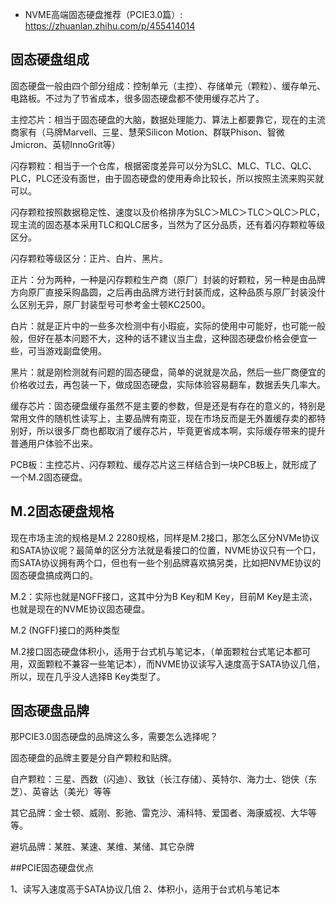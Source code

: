 


- NVME高端固态硬盘推荐（PCIE3.0篇）: https://zhuanlan.zhihu.com/p/455414014

## 固态硬盘组成

固态硬盘一般由四个部分组成：控制单元（主控）、存储单元（颗粒）、缓存单元、电路板。不过为了节省成本，很多固态硬盘都不使用缓存芯片了。



主控芯片：相当于固态硬盘的大脑，数据处理能力、算法上都要靠它，现在的主流商家有（马牌Marvell、三星、慧荣Silicon Motion、群联Phison、智微Jmicron、英韧InnoGrit等）



闪存颗粒：相当于一个仓库，根据密度差异可以分为SLC、MLC、TLC、QLC、PLC，PLC还没有面世，由于固态硬盘的使用寿命比较长，所以按照主流来购买就可以。


闪存颗粒按照数据稳定性、速度以及价格排序为SLC＞MLC＞TLC＞QLC＞PLC，现主流的固态基本采用TLC和QLC居多，当然为了区分品质，还有着闪存颗粒等级区分。



闪存颗粒等级区分：正片、白片、黑片。

正片：分为两种，一种是闪存颗粒生产商（原厂）封装的好颗粒，另一种是由品牌方向原厂直接采购晶圆，之后再由品牌方进行封装而成，这种品质与原厂封装没什么区别无异，原厂封装型号可参考金士顿KC2500。

白片：就是正片中的一些多次检测中有小瑕疵，实际的使用中可能好，也可能一般般，但好在基本问题不大，这种的话不建议当主盘，这种固态硬盘价格会便宜一些，可当游戏副盘使用。

黑片：就是刚检测就有问题的固态硬盘，简单的说就是次品，然后一些厂商便宜的价格收过去，再包装一下，做成固态硬盘，实际体验容易翻车，数据丢失几率大。



缓存芯片：固态硬盘缓存虽然不是主要的参数，但是还是有存在的意义的，特别是常用文件的随机性读写上，主要品牌有南亚，现在市场反而是无外置缓存卖的都特别好，所以很多厂商也都取消了缓存芯片，毕竟更省成本啊，实际缓存带来的提升普通用户体验不出来。


PCB板：主控芯片、闪存颗粒、缓存芯片这三样结合到一块PCB板上，就形成了一个M.2固态硬盘。



## M.2固态硬盘规格

现在市场主流的规格是M.2 2280规格，同样是M.2接口，那怎么区分NVMe协议和SATA协议呢？最简单的区分方法就是看接口的位置，NVME协议只有一个口，而SATA协议拥有两个口，但也有一些个别品牌喜欢搞另类，比如把NVME协议的固态硬盘搞成两口的。



M.2：实际也就是NGFF接口，这其中分为B Key和M Key，目前M Key是主流，也就是现在的NVME协议固态硬盘。

M.2 (NGFF)接口的两种类型




M.2接口固态硬盘体积小，适用于台式机与笔记本，（单面颗粒台式笔记本都可用，双面颗粒不兼容一些笔记本），而NVME协议读写入速度高于SATA协议几倍，所以，现在几乎没人选择B Key类型了。


## 固态硬盘品牌

那PCIE3.0固态硬盘的品牌这么多，需要怎么选择呢？

固态硬盘的品牌主要是分自产颗粒和贴牌。

自产颗粒：三星、西数（闪迪）、致钛（长江存储）、英特尔、海力士、铠侠（东芝）、英睿达（美光）等等

其它品牌：金士顿、威刚、影驰、雷克沙、浦科特、爱国者、海康威视、大华等等。

避坑品牌：某胜、某速、某维、某储、其它杂牌





##PCIE固态硬盘优点 

1、读写入速度高于SATA协议几倍
2、体积小，适用于台式机与笔记本